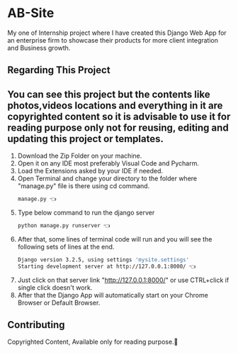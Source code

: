 # AB-Site
My one of Internship project where I have created this Django Web App for an enterprise firm to showcase their products for more client integration and Business growth.

## Regarding This Project
## You can see this project but the contents like photos,videos locations and everything in it are copyrighted content so it is advisable to use it for reading purpose only not for reusing, editing and updating this project or templates.

1. Download the Zip Folder on your machine.
2. Open it on any IDE most preferably Visual Code and Pycharm.
3. Load the Extensions asked by your IDE if needed.
4. Open Terminal and change your directory to the folder where "manage.py" file is there using cd command.
    ```bash
    manage.py 👈
    ```   
5. Type below command to run the django server
    ```bash
    python manage.py runserver 👈
    ```
6. After that, some lines of terminal code will run  and you will see the following sets of lines at the end.
    ```bash
    Django version 3.2.5, using settings 'mysite.settings'
    Starting development server at http://127.0.0.1:8000/ 👈
    ```
7. Just click on that server link "http://127.0.0.1:8000/" or use CTRL+click if single click doesn't work.
8. After that the Django App will automatically start on your Chrome Browser or Default Browser.

## Contributing
Copyrighted Content, Available only for reading purpose.👿

